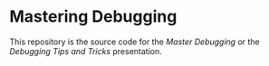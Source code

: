 # Mastering Debugging

This repository is the source code for the *Master Debugging* or the *Debugging Tips and Tricks* presentation.

